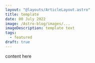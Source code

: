 ```yaml
---
layout: "@layouts/ArticleLayout.astro"
title: template
date: 00 July 2022
image: /Astro-blog/images/...
imageDescription: template text
tags:
  - featured
draft: true
---
```


content here